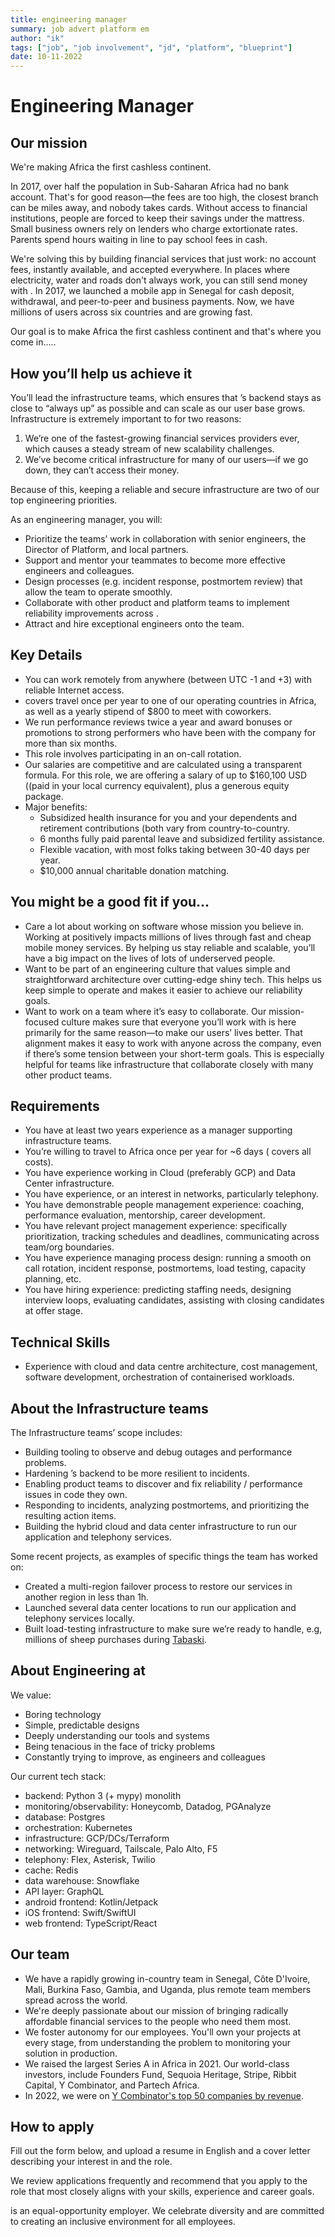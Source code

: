 ```yaml
---
title: engineering manager
summary: job advert platform em
author: "ik"
tags: ["job", "job involvement", "jd", "platform", "blueprint"]
date: 10-11-2022
---
```


# Engineering Manager

## Our mission

We're making Africa the first cashless continent.

In 2017, over half the population in Sub-Saharan Africa had no bank account. That's for good reason—the fees are too high, the closest branch can be miles away, and nobody takes cards. Without access to financial institutions, people are forced to keep their savings under the mattress. Small business owners rely on lenders who charge extortionate rates. Parents spend hours waiting in line to pay school fees in cash.

We're solving this by building financial services that just work: no account fees, instantly available, and accepted everywhere. In places where electricity, water and roads don't always work, you can still send money with <Company>. In 2017, we launched a mobile app in Senegal for cash deposit, withdrawal, and peer-to-peer and business payments. Now, we have millions of users across six countries and are growing fast.

Our goal is to make Africa the first cashless continent and that's where you come in.....

## **How you’ll help us achieve it**

You’ll lead the infrastructure teams, which ensures that <Company>’s backend stays as close to “always up” as possible and can scale as our user base grows. Infrastructure is extremely important to <Company> for two reasons:

1.  We’re one of the fastest-growing financial services providers ever, which causes a steady stream of new scalability challenges.
2.  We’ve become critical infrastructure for many of our users—if we go down, they can’t access their money. 

Because of this, keeping a reliable and secure infrastructure are two of our top engineering priorities.

As an engineering manager, you will:

-   Prioritize the teams’ work in collaboration with senior engineers, the Director of Platform, and local partners.
-   Support and mentor your teammates to become more effective engineers and colleagues.
-   Design processes (e.g. incident response, postmortem review) that allow the team to operate smoothly.
-   Collaborate with other product and platform teams to implement reliability improvements across <Company>.
-   Attract and hire exceptional engineers onto the team.

## **Key Details**

-   You can work remotely from anywhere (between UTC -1 and +3) with reliable Internet access.
-   <Company> covers travel once per year to one of our operating countries in Africa, as well as a yearly stipend of $800 to meet with coworkers.
-   We run performance reviews twice a year and award bonuses or promotions to strong performers who have been with the company for more than six months.
-   This role involves participating in an on-call rotation.
-   Our salaries are competitive and are calculated using a transparent formula. For this role, we are offering a salary of up to $160,100 USD ((paid in your local currency equivalent), plus a generous equity package.
-   Major benefits: 
    -   Subsidized health insurance for you and your dependents and retirement contributions (both vary from country-to-country.
    -   6 months fully paid parental leave and subsidized fertility assistance.
    -   Flexible vacation, with most folks taking between 30-40 days per year. 
    -   $10,000 annual charitable donation matching.

## **You might be a good fit if you...**

-   Care a lot about working on software whose mission you believe in. Working at <Company> positively impacts millions of lives through fast and cheap mobile money services. By helping us stay reliable and scalable, you’ll have a big impact on the lives of lots of underserved people.
-   Want to be part of an engineering culture that values simple and straightforward architecture over cutting-edge shiny tech. This helps us keep <Company> simple to operate and makes it easier to achieve our reliability goals.
-   Want to work on a team where it’s easy to collaborate. Our mission-focused culture makes sure that everyone you’ll work with is here primarily for the same reason—to make our users’ lives better. That alignment makes it easy to work with anyone across the company, even if there’s some tension between your short-term goals. This is especially helpful for teams like infrastructure that collaborate closely with many other product teams.

## **Requirements**

-   You have at least two years experience as a manager supporting infrastructure teams.
-   You’re willing to travel to Africa once per year for ~6 days (<Company> covers all costs).
-   You have experience working in Cloud (preferably GCP) and Data Center infrastructure.
-   You have experience, or an interest in networks, particularly telephony.
-   You have demonstrable people management experience: coaching, performance evaluation, mentorship, career development.
-   You have relevant project management experience: specifically prioritization, tracking schedules and deadlines, communicating across team/org boundaries.
-   You have experience managing process design: running a smooth on call rotation, incident response, postmortems, load testing, capacity planning, etc.
-   You have hiring experience: predicting staffing needs, designing interview loops, evaluating candidates, assisting with closing candidates at offer stage.

## **Technical Skills**

-   Experience with cloud and data centre architecture, cost management, software development, orchestration of containerised workloads.

## **About the Infrastructure teams**

The Infrastructure teams’ scope includes:

-   Building tooling to observe and debug outages and performance problems.
-   Hardening <Company>’s backend to be more resilient to incidents.
-   Enabling product teams to discover and fix reliability / performance issues in code they own.
-   Responding to incidents, analyzing postmortems, and prioritizing the resulting action items.
-   Building the hybrid cloud and data center infrastructure to run our application and telephony services.

Some recent projects, as examples of specific things the team has worked on:

-   Created a multi-region failover process to restore our services in another region in less than 1h.
-   Launched several data center locations to run our application and telephony services locally.
-   Built load-testing infrastructure to make sure we’re ready to handle, e.g, millions of sheep purchases during [Tabaski](https://en.wikipedia.org/wiki/Eid_al-Adha).

## About Engineering at <Company>

We value:

-   Boring technology
-   Simple, predictable designs
-   Deeply understanding our tools and systems
-   Being tenacious in the face of tricky problems
-   Constantly trying to improve, as engineers and colleagues

Our current tech stack:

-   backend: Python 3 (+ mypy) monolith
-   monitoring/observability: Honeycomb, Datadog, PGAnalyze
-   database: Postgres
-   orchestration: Kubernetes
-   infrastructure: GCP/DCs/Terraform
-   networking: Wireguard, Tailscale, Palo Alto, F5
-   telephony: Flex, Asterisk, Twilio
-   cache: Redis
-   data warehouse: Snowflake
-   API layer: GraphQL
-   android frontend: Kotlin/Jetpack
-   iOS frontend: Swift/SwiftUI
-   web frontend: TypeScript/React

## Our team

-   We have a rapidly growing in-country team in Senegal, Côte D'Ivoire, Mali, Burkina Faso, Gambia, and Uganda, plus remote team members spread across the world.
-   We're deeply passionate about our mission of bringing radically affordable financial services to the people who need them most.
-   We foster autonomy for our employees. You'll own your projects at every stage, from understanding the problem to monitoring your solution in production.
-   We raised the largest Series A in Africa in 2021. Our world-class investors, include Founders Fund, Sequoia Heritage, Stripe, Ribbit Capital, Y Combinator, and Partech Africa.
-   In 2022, we were on [Y Combinator's top 50 companies by revenue](https://www.ycombinator.com/topcompanies/revenue).

## How to apply

Fill out the form below, and upload a resume in English and a cover letter describing your interest in <Company> and the role.

We review applications frequently and recommend that you apply to the role that most closely aligns with your skills, experience and career goals.

<Company> is an equal-opportunity employer. We celebrate diversity and are committed to creating an inclusive environment for all employees.
